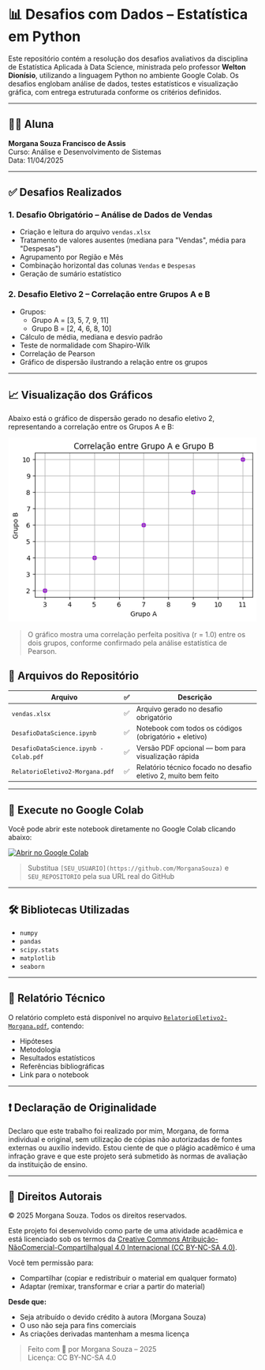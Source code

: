 # 📊 Desafios com Dados – Estatística em Python

Este repositório contém a resolução dos desafios avaliativos da disciplina de Estatística Aplicada à Data Science, ministrada pelo professor **Welton Dionísio**, utilizando a linguagem Python no ambiente Google Colab. Os desafios englobam análise de dados, testes estatísticos e visualização gráfica, com entrega estruturada conforme os critérios definidos.


---

## 👩‍💻 Aluna
**Morgana Souza Francisco de Assis**  
Curso: Análise e Desenvolvimento de Sistemas  
Data: 11/04/2025

---

## ✅ Desafios Realizados

### 1. Desafio Obrigatório – Análise de Dados de Vendas
- Criação e leitura do arquivo `vendas.xlsx`
- Tratamento de valores ausentes (mediana para "Vendas", média para "Despesas")
- Agrupamento por Região e Mês
- Combinação horizontal das colunas `Vendas` e `Despesas`
- Geração de sumário estatístico

### 2. Desafio Eletivo 2 – Correlação entre Grupos A e B
- Grupos:
  - Grupo A = [3, 5, 7, 9, 11]
  - Grupo B = [2, 4, 6, 8, 10]
- Cálculo de média, mediana e desvio padrão
- Teste de normalidade com Shapiro-Wilk
- Correlação de Pearson
- Gráfico de dispersão ilustrando a relação entre os grupos

---

## 📈 Visualização dos Gráficos

Abaixo está o gráfico de dispersão gerado no desafio eletivo 2, representando a correlação entre os Grupos A e B:

![Gráfico de Dispersão](./graficodispersao.png)

> O gráfico mostra uma correlação perfeita positiva (r = 1.0) entre os dois grupos, conforme confirmado pela análise estatística de Pearson.


## 📂 Arquivos do Repositório

| Arquivo                                 | ✅ | Descrição                                                   |
|-----------------------------------------|----|-------------------------------------------------------------|
| `vendas.xlsx`                           | ✅ | Arquivo gerado no desafio obrigatório                      |
| `DesafioDataScience.ipynb`              | ✅ | Notebook com todos os códigos (obrigatório + eletivo)      |
| `DesafioDataScience.ipynb - Colab.pdf`  | ✅ | Versão PDF opcional — bom para visualização rápida         |
| `RelatorioEletivo2-Morgana.pdf`         | ✅ | Relatório técnico focado no desafio eletivo 2, muito bem feito |

---

## 🚀 Execute no Google Colab

Você pode abrir este notebook diretamente no Google Colab clicando abaixo:

[![Abrir no Google Colab](https://colab.research.google.com/assets/colab-badge.svg)](https://colab.research.google.com/drive/10PysThIthQWhy8r3_kDDCHk8su9ZLzQj?usp=sharing)

> Substitua `[SEU_USUARIO](https://github.com/MorganaSouza)` e `SEU_REPOSITORIO` pela sua URL real do GitHub

---

## 🛠️ Bibliotecas Utilizadas

- `numpy`
- `pandas`
- `scipy.stats`
- `matplotlib`
- `seaborn`

---

## 📄 Relatório Técnico

O relatório completo está disponível no arquivo [`RelatorioEletivo2-Morgana.pdf`](./RelatorioEletivo2-Morgana.pdf), contendo:
- Hipóteses
- Metodologia
- Resultados estatísticos
- Referências bibliográficas
- Link para o notebook

---

## ❗ Declaração de Originalidade

Declaro que este trabalho foi realizado por mim, Morgana, de forma individual e original, 
sem utilização de cópias não autorizadas de fontes externas ou auxílio indevido. 
Estou ciente de que o plágio acadêmico é uma infração grave e que este projeto
será submetido às normas de avaliação da instituição de ensino.

---

## 🧾 Direitos Autorais

© 2025 Morgana Souza. Todos os direitos reservados.

Este projeto foi desenvolvido como parte de uma atividade acadêmica e está licenciado sob os termos da [Creative Commons Atribuição-NãoComercial-CompartilhaIgual 4.0 Internacional (CC BY-NC-SA 4.0)](https://creativecommons.org/licenses/by-nc-sa/4.0/deed.pt-br).

Você tem permissão para:
- Compartilhar (copiar e redistribuir o material em qualquer formato)
- Adaptar (remixar, transformar e criar a partir do material)

**Desde que:**
- Seja atribuído o devido crédito à autora (Morgana Souza)
- O uso não seja para fins comerciais
- As criações derivadas mantenham a mesma licença

> Feito com 💜 por Morgana Souza – 2025  
> Licença: CC BY-NC-SA 4.0
